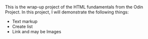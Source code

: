 This is the wrap-up project of the HTML fundamentals from the Odin Project.
In this project, I will demonstrate the following things:

- Text markup
- Create list
- Link and may be Images
